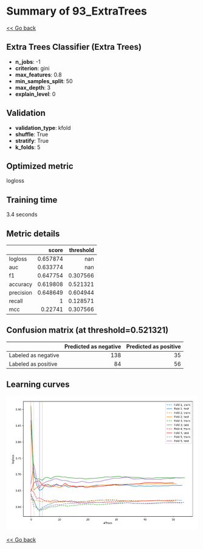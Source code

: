 # Summary of 93_ExtraTrees

[<< Go back](../README.md)


## Extra Trees Classifier (Extra Trees)
- **n_jobs**: -1
- **criterion**: gini
- **max_features**: 0.8
- **min_samples_split**: 50
- **max_depth**: 3
- **explain_level**: 0

## Validation
 - **validation_type**: kfold
 - **shuffle**: True
 - **stratify**: True
 - **k_folds**: 5

## Optimized metric
logloss

## Training time

3.4 seconds

## Metric details
|           |    score |   threshold |
|:----------|---------:|------------:|
| logloss   | 0.657874 |  nan        |
| auc       | 0.633774 |  nan        |
| f1        | 0.647754 |    0.307566 |
| accuracy  | 0.619808 |    0.521321 |
| precision | 0.648649 |    0.604944 |
| recall    | 1        |    0.128571 |
| mcc       | 0.22741  |    0.307566 |


## Confusion matrix (at threshold=0.521321)
|                     |   Predicted as negative |   Predicted as positive |
|:--------------------|------------------------:|------------------------:|
| Labeled as negative |                     138 |                      35 |
| Labeled as positive |                      84 |                      56 |

## Learning curves
![Learning curves](learning_curves.png)

[<< Go back](../README.md)

